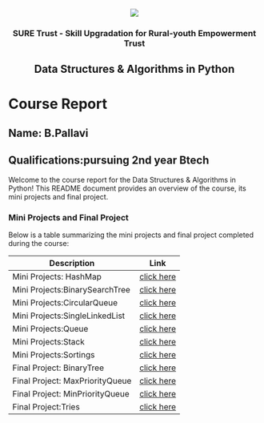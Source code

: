 <!-- PROJECT LOGO -->
<br />

<div align="center">
   <img src='https://user-images.githubusercontent.com/73131499/166115643-d3187f47-d38f-41b2-ae42-5ecbbc60de14.png' />


<h3 align="center">SURE Trust - Skill Upgradation for Rural-youth Empowerment Trust</h3>
  <h2> Data Structures & Algorithms in Python

 </h2>
</div>

# Course Report

## Name: B.Pallavi

## Qualifications:pursuing 2nd year Btech 

Welcome to the course report for the Data Structures & Algorithms in Python! This README document provides an overview of the course, its mini projects and final project.

### Mini Projects and Final Project

Below is a table summarizing the mini projects and final project completed during the course:

| Description                               | Link                                    |
|-------------------------------------------|-----------------------------------------|
| Mini Projects: HashMap   | [click here](https://github.com/B-pallavi123/G1_DSA_Python/blob/main/Mini%20Projects/Pallavi/HashMap.py)    |                 
 | Mini Projects:BinarySearchTree | [click here](https://github.com/B-pallavi123/G1_DSA_Python/blob/main/Mini%20Projects/Pallavi/BST.py) |
  |Mini Projects:CircularQueue | [click here](https://github.com/B-pallavi123/G1_DSA_Python/blob/main/Mini%20Projects/Pallavi/cqueue.py)|
  |Mini Projects:SingleLinkedList |[click here](https://github.com/B-pallavi123/G1_DSA_Python/blob/main/Mini%20Projects/Pallavi/linkList.py)|
  |Mini Projects:Queue |[click here](https://github.com/B-pallavi123/G1_DSA_Python/blob/main/Mini%20Projects/Pallavi/queue.py)|
  |Mini Projects:Stack |[click here](https://github.com/B-pallavi123/G1_DSA_Python/blob/main/Mini%20Projects/Pallavi/stack.py)|
  |Mini Projects:Sortings |[click here](https://github.com/B-pallavi123/G1_DSA_Python/blob/main/Mini%20Projects/Pallavi/sortings.py)|
| Final Project: BinaryTree    | [click here](https://github.com/B-pallavi123/G1_DSA_Python/blob/main/Final%20Capstone%20Project/Pallavi/binary.py) |
|Final Project: MaxPriorityQueue |[click here](https://github.com/B-pallavi123/G1_DSA_Python/blob/main/Final%20Capstone%20Project/Pallavi/maxPrior_queue.py)|
|Final Project: MinPriorityQueue |[click here](https://github.com/B-pallavi123/G1_DSA_Python/blob/main/Final%20Capstone%20Project/Pallavi/MinPrior_queue.py)|
|Final Project:Tries |[click here](https://github.com/B-pallavi123/G1_DSA_Python/blob/main/Final%20Capstone%20Project/Pallavi/Trie.py)|


